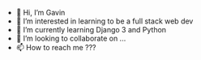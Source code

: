 - 👋 Hi, I’m Gavin
- 👀 I’m interested in learning to be a full stack web dev
- 🌱 I’m currently learning Django 3 and Python
- 💞️ I’m looking to collaborate on ...
- 📫 How to reach me ???

<!---
gwychin/gwychin is a ✨ special ✨ repository because its `README.md` (this file) appears on your GitHub profile.
You can click the Preview link to take a look at your changes.
--->
